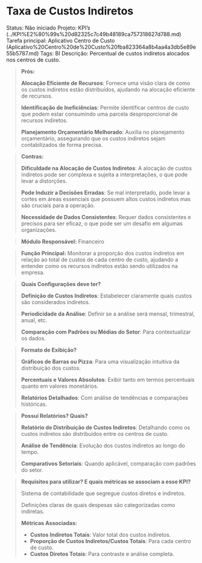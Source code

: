 # Taxa de Custos Indiretos

Status: Não iniciado
Projeto: KPI’s (../KPI%E2%80%99s%20d82325c7c49b48189ca757318627d788.md)
Tarefa principal: Aplicativo Centro de Custo (Aplicativo%20Centro%20de%20Custo%20fba823364a8b4aa4a3db5e89e55b5787.md)
Tags: BI
Descrição:  Percentual de custos indiretos alocados nos centros de custo.

> **Prós:**
> 
> 
> **Alocação Eficiente de Recursos**: Fornece uma visão clara de como os custos indiretos estão distribuídos, ajudando na alocação eficiente de recursos.
> 
> **Identificação de Ineficiências**: Permite identificar centros de custo que podem estar consumindo uma parcela desproporcional de recursos indiretos.
> 
> **Planejamento Orçamentário Melhorado**: Auxilia no planejamento orçamentário, assegurando que os custos indiretos sejam contabilizados de forma precisa.
> 

> **Contras:**
> 
> 
> **Dificuldade na Alocação de Custos Indiretos**: A alocação de custos indiretos pode ser complexa e sujeita a interpretações, o que pode levar a distorções.
> 
> **Pode Induzir a Decisões Erradas**: Se mal interpretado, pode levar a cortes em áreas essenciais que possuem altos custos indiretos mas são cruciais para a operação.
> 
> **Necessidade de Dados Consistentes**: Requer dados consistentes e precisos para ser eficaz, o que pode ser um desafio em algumas organizações.
> 

> **Módulo Responsável:**
Financeiro
> 

> **Função Principal:**
Monitorar a proporção dos custos indiretos em relação ao total de custos de cada centro de custo, ajudando a entender como os recursos indiretos estão sendo utilizados na empresa.
> 

> **Quais Configurações deve ter?**
> 
> 
> **Definição de Custos Indiretos**: Estabelecer claramente quais custos são considerados indiretos.
> 
> **Periodicidade da Análise**: Definir se a análise será mensal, trimestral, anual, etc.
> 
> **Comparação com Padrões ou Médias do Setor**: Para contextualizar os dados.
> 

> **Formato de Exibição?**
> 
> 
> **Gráficos de Barras ou Pizza**: Para uma visualização intuitiva da distribuição dos custos.
> 
> **Percentuais e Valores Absolutos**: Exibir tanto em termos percentuais quanto em valores monetários.
> 
> **Relatórios Detalhados**: Com análise de tendências e comparações históricas.
> 

> **Possuí Relatórios? Quais?**
> 
> 
> **Relatório de Distribuição de Custos Indiretos**: Detalhando como os custos indiretos são distribuídos entre os centros de custo.
> 
> **Análise de Tendência**: Evolução dos custos indiretos ao longo do tempo.
> 
> **Comparativos Setoriais**: Quando aplicável, comparação com padrões do setor.
> 

> **Requisitos para utilizar? E quais métricas se associam a esse KPI?**
> 
> 
> Sistema de contabilidade que segregue custos diretos e indiretos.
> 
> Definições claras de quais despesas são categorizadas como indiretas.
> 
> **Métricas Associadas:**
> 
> - **Custos Indiretos Totais**: Valor total dos custos indiretos.
> - **Proporção de Custos Indiretos/Custos Totais**: Para cada centro de custo.
> - **Custos Diretos Totais**: Para contraste e análise completa.